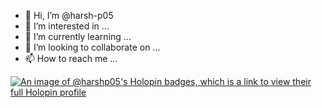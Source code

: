 - 👋 Hi, I’m @harsh-p05
- 👀 I’m interested in ...
- 🌱 I’m currently learning ...
- 💞️ I’m looking to collaborate on ...
- 📫 How to reach me ...

<!---
harsh-p05/harsh-p05 is a ✨ special ✨ repository because its `README.md` (this file) appears on your GitHub profile.
You can click the Preview link to take a look at your changes.
--->
[![An image of @harshp05's Holopin badges, which is a link to view their full Holopin profile](https://holopin.me/harshp05)](https://holopin.io/@harshp05)
